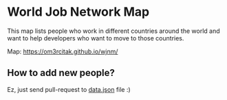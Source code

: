 # World Job Network Map

This map lists people who work in different countries around the world and want to help developers who want to move to those countries.

Map: https://om3rcitak.github.io/wjnm/

## How to add new people?
Ez, just send pull-request to [data.json](https://github.com/Om3rCitak/wjnm/edit/gh-pages/data.json) file :)
